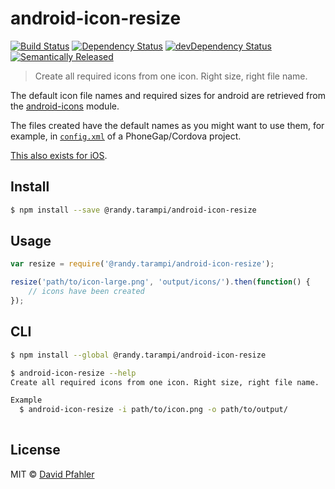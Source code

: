 # android-icon-resize 
[![Build Status](https://travis-ci.com/randytarampi/android-icon-resize.svg?branch=master)](https://travis-ci.com/randytarampi/android-icon-resize)
[![Dependency Status](https://david-dm.org/randytarampi/android-icon-resize.svg)](https://david-dm.org/randytarampi/android-icon-resize)
[![devDependency Status](https://david-dm.org/randytarampi/android-icon-resize/dev-status.svg)](https://david-dm.org/randytarampi/android-icon-resize#info=devDependencies)
[![Semantically Released](https://img.shields.io/badge/versioning-semantically%20released-brightgreen.svg)](https://github.com/boennemann/semantic-release) 

> Create all required icons from one icon. Right size, right file name.

The default icon file names and required sizes for android are retrieved from the [android-icons](http://github.com/randytarampi/android-icons) module. 

The files created have the default names as you might want to use them, for example, in [`config.xml`](http://docs.phonegap.com/en/3.5.0/config_ref_images.md.html) of a PhoneGap/Cordova project.

[This also exists for iOS](https://github.com/randytarampi/ios-icon-resize).

## Install

```sh
$ npm install --save @randy.tarampi/android-icon-resize
```


## Usage

```js
var resize = require('@randy.tarampi/android-icon-resize');

resize('path/to/icon-large.png', 'output/icons/').then(function() {
	// icons have been created
});

```


## CLI

```sh
$ npm install --global @randy.tarampi/android-icon-resize
```

```sh
$ android-icon-resize --help
Create all required icons from one icon. Right size, right file name.

Example
  $ android-icon-resize -i path/to/icon.png -o path/to/output/
	
```


## License
MIT © [David Pfahler](http://excellenteasy.com)
